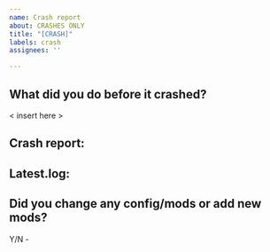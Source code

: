 ```yaml
---
name: Crash report
about: CRASHES ONLY
title: "[CRASH]"
labels: crash
assignees: ''

---
```


## What did you do before it crashed?
< insert here >


## Crash report:


## Latest.log:


## Did you change any config/mods or add new mods?
Y/N -
